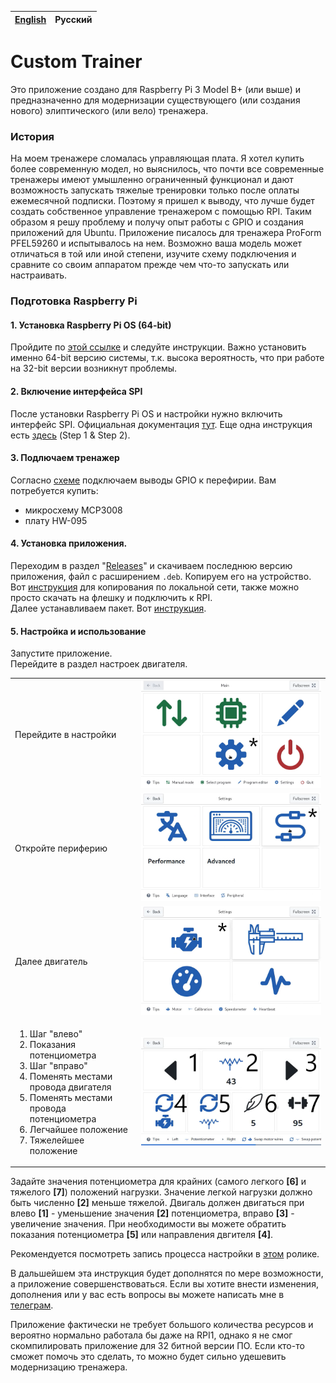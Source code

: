 | [English](README.md) | Русский |
| -------------------- | ------- |

# Custom Trainer

Это приложение создано для Raspberry Pi 3 Model B+ (или выше) и предназначенно для модернизации существующего (или создания нового) элиптического (или вело) тренажера.

### История

На моем тренажере сломалась управляющая плата. Я хотел купить более современную модел, но выяснилось, что почти все современные тренажеры имеют умышленно ограниченный функционал и дают возможность запускать тяжелые тренировки только после оплаты ежемесячной подписки. Поэтому я пришел к выводу, что лучше будет создать собственное управление тренажером с помощью RPI. Таким образом я решу проблему и получу опыт работы с GPIO и создания приложений для Ubuntu.
Приложение писалось для тренажера ProForm PFEL59260 и испытывалось на нем. Возможно ваша модель может отличаться в той или иной степени, изучите схему подключения и сравните со своим аппаратом прежде чем что-то запускать или настраивать.

### Подготовка Raspberry Pi

#### 1. Установка Raspberry Pi OS (64-bit)

Пройдите по [этой ссылке](https://www.raspberrypi.com/software/operating-systems/#raspberry-pi-os-64-bit "Raspberry Pi OS (64-bit)") и следуйте инструкции. Важно установить именно 64-bit версию системы, т.к. высока вероятность, что при работе на 32-bit версии возникнут проблемы.

#### 2. Включение интерфейса SPI

После установки Raspberry Pi OS и настройки нужно включить интерфейс SPI. Официальная документация [тут](https://www.raspberrypi.com/documentation/computers/raspberry-pi.html#driver). Еще одна инструкция есть [здесь](https://www.raspberrypi-spy.co.uk/2014/08/enabling-the-spi-interface-on-the-raspberry-pi/) (Step 1 & Step 2).

#### 3. Подлючаем тренажер

Согласно [схеме](other/scheme.png) подключаем выводы GPIO к перефирии. Вам потребуется купить:

- микросхему MCP3008
- плату HW-095

#### 4. Установка приложения.

Переходим в раздел "[Releases](https://github.com/modox94/Custom-Trainer/releases)" и скачиваем последнюю версию приложения, файл с расширением `.deb`. Копируем его на устройство. Вот [инструкция](https://www.freecodecamp.org/news/scp-linux-command-example-how-to-ssh-file-transfer-from-remote-to-local/) для копирования по локальной сети, также можно просто скачать на флешку и подключить к RPI.  
Далее устанавливаем пакет. Вот [инструкция](https://help.ubuntu.com/kubuntu/desktopguide/C/manual-install.html).

#### 5. Настройка и использование

Запустите приложение.  
Перейдите в раздел настроек двигателя.

<table>
  <tr>
    <td width="40%"> Перейдите в настройки </td>
    <td width="60%">
      <a href="other/documentation/Main.png" target="_blank">
        <img src="other/documentation/Main.png" />
      </a>
    </td>
  </tr>
  <tr>
    <td width="40%"> Откройте периферию </td>
    <td width="60%">
      <a href="other/documentation/Main-Settings.png" target="_blank">
        <img src="other/documentation/Main-Settings.png" />
      </a>
    </td>
  </tr>
  <tr>
    <td width="40%"> Далее двигатель </td>
    <td width="60%">
      <a href="other/documentation/Main-Settings-Peripheral.png" target="_blank">
        <img src="other/documentation/Main-Settings-Peripheral.png" />
      </a>
    </td>
  </tr>
  <tr>
    <td width="40%">
      <ol>
        <li>Шаг "влево"</li>
        <li>Показания потенциометра</li>
        <li>Шаг "вправо"</li>
        <li>Поменять местами провода двигателя</li>
        <li>Поменять местами провода потенциометра</li>
        <li>Легчайшее положение</li>
        <li>Тяжелейшее положение</li>
      </ol>
    </td>
    <td width="60%">
      <a href="other/documentation/Main-Settings-Peripheral-Motor.png" target="_blank">
        <img src="other/documentation/Main-Settings-Peripheral-Motor.png" />
      </a>
    </td>
  </tr>
</table>

Задайте значения потенциометра для крайних (самого легкого **[6]** и тяжелого **[7]**) положений нагрузки. Значение легкой нагрузки должно быть численно **[2]** меньше тяжелой. Двигаль должен двигаться при влево **[1]** - уменьшение значения **[2]** потенциометра, вправо **[3]** - увеличение значения. При необходимости вы можете обратить показания потенциометра **[5]** или направления двгителя **[4]**.

Рекомендуется посмотреть запись процесса настройки в [этом](https://www.youtube.com/watch?v=wF2pY8McmVg) ролике.

В дальшейшем эта инструкция будет дополнятся по мере возможности, а приложение совершенствоваться. Если вы хотите внести изменения, дополнения или у вас есть вопросы вы можете написать мне в [телеграм](https://t.me/crazynike94).

Приложение фактически не требует большого количества ресурсов и вероятно нормально работала бы даже на RPI1, однако я не смог скомпилировать приложение для 32 битной версии ПО. Если кто-то сможет помочь это сделать, то можно будет сильно удешевить модернизацию тренажера.
